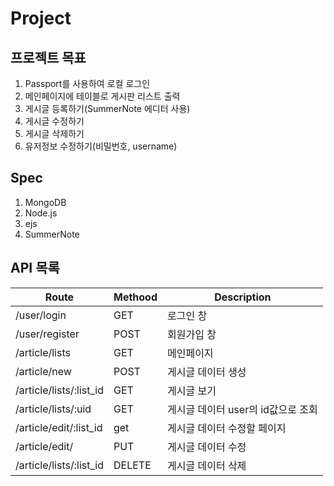 # Project
## 프로젝트 목표
1. Passport를 사용하여 로컬 로그인
2. 메인페이지에 테이블로 게시판 리스트 출력
3. 게시글 등록하기(SummerNote 에디터 사용)
4. 게시글 수정하기
5. 게시글 삭제하기
6. 유저정보 수정하기(비밀번호, username)

## Spec
1. MongoDB
2. Node.js
3. ejs
4. SummerNote

## API 목록

| Route | Methood | Description |  
|---|---|---| 
| /user/login | GET | 로그인 창 |
| /user/register | POST | 회원가입 창 |
| /article/lists | GET | 메인페이지 |
| /article/new | POST | 게시글 데이터 생성 |
| /article/lists/:list_id | GET | 게시글 보기 |
| /article/lists/:uid | GET | 게시글 데이터 user의 id값으로 조회 |
| /article/edit/:list_id | get | 게시글 데이터 수정할 페이지 |
| /article/edit/ | PUT | 게시글 데이터 수정 |
| /article/lists/:list_id | DELETE | 게시글 데이터 삭제 |
